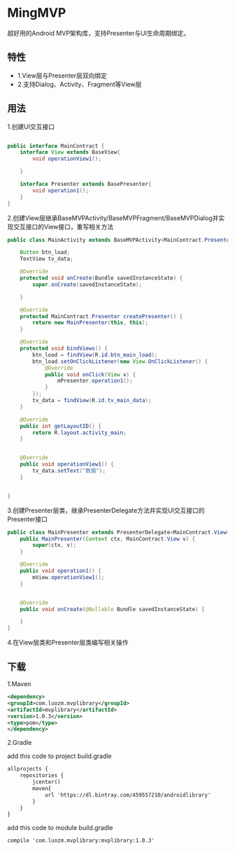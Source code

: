 # MingMVP
超好用的Android MVP架构库，支持Presenter与UI生命周期绑定。

## 特性
* 1.View层与Presenter层双向绑定
* 2.支持Dialog、Activity、Fragment等View层

## 用法
1.创建UI交互接口
```Java

public interface MainContract {
    interface View extends BaseView{
        void operationView1();

    }

    interface Presenter extends BasePresenter{
        void operation1();
    }
}
```

2.创建View层继承BaseMVPActivity/BaseMVPFragment/BaseMVPDialog并实现交互接口的View接口，重写相关方法
```Java
public class MainActivity extends BaseMVPActivity<MainContract.Presenter> implements MainContract.View {

    Button btn_load;
    TextView tv_data;

    @Override
    protected void onCreate(Bundle savedInstanceState) {
        super.onCreate(savedInstanceState);

    }

    @Override
    protected MainContract.Presenter createPresenter() {
        return new MainPresenter(this, this);
    }

    @Override
    protected void bindViews() {
        btn_load = findView(R.id.btn_main_load);
        btn_load.setOnClickListener(new View.OnClickListener() {
            @Override
            public void onClick(View v) {
                mPresenter.operation1();
            }
        });
        tv_data = findView(R.id.tv_main_data);
    }

    @Override
    public int getLayoutID() {
        return R.layout.activity_main;
    }


    @Override
    public void operationView1() {
        tv_data.setText("数据");
    }


}

```


3.创建Presenter层类，继承PresenterDelegate方法并实现UI交互接口的Presenter接口
```Java
public class MainPresenter extends PresenterDelegate<MainContract.View> implements MainContract.Presenter {
    public MainPresenter(Context ctx, MainContract.View v) {
        super(ctx, v);
    }

    @Override
    public void operation1() {
        mView.operationView1();
    }


    @Override
    public void onCreate(@Nullable Bundle savedInstanceState) {

    }
}
```

4.在View层类和Presenter层类编写相关操作

## 下载
1.Maven
  ```xml
<dependency>
  <groupId>com.luozm.mvplibrary</groupId>
  <artifactId>mvplibrary</artifactId>
  <version>1.0.3</version>
  <type>pom</type>
</dependency>
```
2.Gradle

add this code to project build.gradle
```xml
allprojects {
    repositories {
        jcenter()
        maven{
            url 'https://dl.bintray.com/459557210/androidlibrary'
        }
    }
}
```
add this code to module build.gradle
```xml
compile 'com.luozm.mvplibrary:mvplibrary:1.0.3'
```

